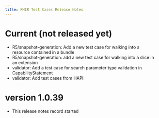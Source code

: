```yaml
---
title: FHIR Test Cases Release Notes
---
```


# Current (not released yet)

* R5/snapshot-generation: Add a new test case for walking into a resource contained in a bundle 
* R5/snapshot-generation: add a new test case for walking into a slice in an extension
* validator: Add a test case for search parameter type validation in CapabilityStatement
* validator: Add test cases from HAPI 

# version 1.0.39

* This release notes record started

